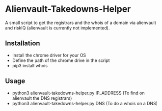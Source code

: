 # Alienvault-Takedowns-Helper
A small script to get the registrars and the whois of a domain via alienvault and riskIQ (alienvault is currently not implemented).


## Installation

- Install the chrome driver for your OS
- Define the path of the chrome drive in the script
- pip3 install whois

## Usage

- python3 alienvault-takedowns-helper.py IP_ADDRESS (To find on alienvault the DNS registrars)
- python3 alienvault-takedowns-helper.py DNS (To do a whois on a DNS)
